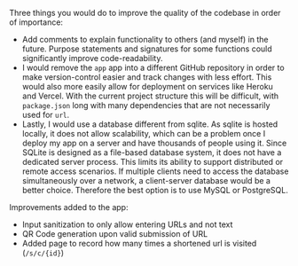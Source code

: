 Three things you would do to improve the quality of the codebase in order of importance:

- Add comments to explain functionality to others (and myself) in the future. Purpose statements and signatures for some functions could significantly improve code-readability.
- I would remove the ``app`` app into a different GitHub repository in order to make version-control easier and track changes with less effort. This would also more easily allow for deployment on services like Heroku and Vercel. With the current project structure this will be difficult, with ``package.json`` long with many dependencies that are not necessarily used for ``url``.
- Lastly, I would use a database different from sqlite. As sqlite is hosted locally, it does not allow scalability, which can be a problem once I deploy my app on a server and have thousands of people using it. Since SQLite is designed as a file-based database system, it does not have a dedicated server process. This limits its ability to support distributed or remote access scenarios. If multiple clients need to access the database simultaneously over a network, a client-server database would be a better choice. Therefore the best option is to use MySQL or PostgreSQL.

Improvements added to the app:

- Input sanitization to only allow entering URLs and not text
- QR Code generation upon valid submission of URL
- Added page to record how many times a shortened url is visited (``/s/c/{id}``)